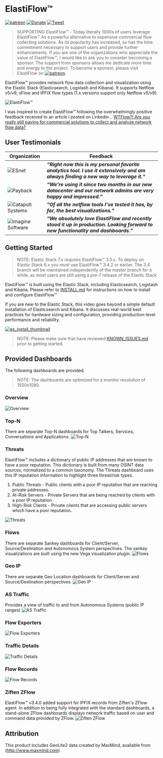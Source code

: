 # ElastiFlow&trade;

[![patreon](https://user-images.githubusercontent.com/10326954/52966127-c9847680-33a6-11e9-8640-10dd7abc3af0.png)](https://www.patreon.com/elastiflow) [![Donate](https://img.shields.io/badge/Donate-PayPal-green.svg)](https://www.paypal.me/robcowart) [![Tweet](https://img.shields.io/twitter/url/http/shields.io.svg?style=social)](https://twitter.com/intent/tweet?text=ElastiFlow%E2%84%A2%20provides%20Netflow%20v5%2Fv9%2C%20sFlow%20and%20IPFIX%20data%20collection%20and%20visualization%20using%20the%20Elastic%20Stack.&url=https://github.com/robcowart/elastiflow&hashtags=elastiflow,netflow,sflow,ipfix)

> SUPPORTING ElastiFlow&trade; - Today literally 1000s of users leverage ElastiFlow&trade; As a powerful alternative to expensive commercial flow collecting solutions. As its popularity has increased, so has the time commitment necessary to support users and provide further enhancements. If you are one of the organizations who appreciate the value of ElastiFlow&trade;, I would like to ask you to consider becoming a sponsor. The support from sponsors allows me dedicate more time and energy to the project. To become a sponsor, please visit ElastiFlow on [![patreon](https://user-images.githubusercontent.com/10326954/52966127-c9847680-33a6-11e9-8640-10dd7abc3af0.png)](https://www.patreon.com/elastiflow).

ElastiFlow&trade; provides network flow data collection and visualization using the Elastic Stack (Elasticsearch, Logstash and Kibana). It supports Netflow v5/v9, sFlow and IPFIX flow types (1.x versions support only Netflow v5/v9).

![ElastiFlow&trade;](https://user-images.githubusercontent.com/10326954/57181284-fc141a80-6e91-11e9-9ec5-d0864c25a088.png)

I was inspired to create ElastiFlow&trade; following the overwhelmingly positive feedback received to an article I posted on Linkedin... [WTFlow?! Are you really still paying for commercial solutions to collect and analyze network flow data?](https://www.linkedin.com/pulse/wtflow-you-really-still-paying-commercial-solutions-collect-cowart)

## User Testimonials

Organization | Feedback
--- | ---
![ESnet](https://user-images.githubusercontent.com/10326954/44616427-b2c5f280-a84f-11e8-8add-1a458bffec68.png) | ***“Right now this is my personal favorite analytics tool. I use it extensively and am always finding a new way to leverage it."***
![Payback](https://user-images.githubusercontent.com/10326954/44616291-64afef80-a84d-11e8-804f-6537897bfe85.png) | ***"We're using it since two months in our new datacenter and our network admins are very happy and impressed."***
![Catapult Systems](https://user-images.githubusercontent.com/10326954/44616396-2c111580-a84f-11e8-92dd-a509064d02f8.png) | ***"Of all the netflow tools I’ve tested it has, by far, the best visualizations."***
![Imagine Software](https://user-images.githubusercontent.com/10326954/44616477-ee14f100-a850-11e8-9133-26917020e685.png) | ***"We absolutely love ElastiFlow and recently stood it up in production. Looking forward to new functionality and dashboards."***

## Getting Started

> NOTE: Elastic Stack 7.x _*requires*_ ElastiFlow&trade; 3.5.x. To deploy on Elastic Stack 6.x you _*must*_ use ElastiFlow&trade; 3.4.2 or earlier. The 3.4 branch will be maintained independently of the master branch for a while, as most users are still using a pre-7 release of the Elastic Stack.

ElastiFlow&trade; is built using the Elastic Stack, including Elasticsearch, Logstash and Kibana. Please refer to [INSTALL.md](https://github.com/robcowart/elastiflow/blob/master/INSTALL.md) for instructions on how to install and configure ElastiFlow&trade;

If you are new to the Elastic Stack, this video goes beyond a simple default installation of Elasticsearch and Kibana. It discusses real-world best practices for hardware sizing and configuration, providing production-level performance and reliability.

[![es_install_thumbnail](https://user-images.githubusercontent.com/10326954/75727859-58301100-5ce6-11ea-9ed7-2c93bb1df111.png)](https://youtu.be/gZb7HpVOges)

> NOTE: Please make sure that have reviewed [KNOWN_ISSUES.md](https://github.com/robcowart/elastiflow/blob/master/KNOWN_ISSUES.md) prior to getting started.

## Provided Dashboards

The following dashboards are provided.

> NOTE: The dashboards are optimized for a monitor resolution of 1920x1080.

### Overview

![Overview](https://user-images.githubusercontent.com/10326954/57179336-290a0280-6e7d-11e9-8e34-f4d3f04567f7.png)

### Top-N

There are separate Top-N dashboards for Top Talkers, Services, Conversations and Applications.
![Top-N](https://user-images.githubusercontent.com/10326954/57181182-c02c8580-6e90-11e9-8cc6-b32424566dea.png)

### Threats

ElastiFlow&trade; includes a dictionary of public IP addresses that are known to have a poor reputation. This dictionary is built from many OSINT data sources, normalized to a common taxonomy. The Threats dashboard uses this IP reputation information to highlight three threat/risk types.

1. Public Threats - Public clients with a poor IP reputation that are reaching private addresses.
2. At-Risk Servers - Private Servers that are being reached by clients with a poor IP reputation.
3. High-Risk Clients - Private clients that are accessing public servers which have a poor reputation.

![Threats](https://user-images.githubusercontent.com/10326954/57181155-865b7f00-6e90-11e9-82f8-bb8e7b2df083.png)

### Flows

There are separate Sankey dashboards for Client/Server, Source/Destination and Autonomous System perspectives. The sankey visualizations are built using the new Vega visualization plugin.
![Flows](https://user-images.githubusercontent.com/10326954/57180877-65455f00-6e8d-11e9-9411-ca2b952748e7.png)

### Geo IP

There are separate Geo Location dashboards for Client/Server and Source/Destination perspectives.
![Geo IP](https://user-images.githubusercontent.com/10326954/57180209-cf0e3a80-6e86-11e9-8b7b-acd3a82181af.png)

### AS Traffic

Provides a view of traffic to and from Autonomous Systems (public IP ranges)
![AS Traffic](https://user-images.githubusercontent.com/10326954/57180844-17305b80-6e8d-11e9-875e-a715d0c66a25.png)

### Flow Exporters

![Flow Exporters](https://user-images.githubusercontent.com/10326954/57180767-51e5c400-6e8c-11e9-9c06-6c34ec6ea922.png)

### Traffic Details

![Traffic Details](https://user-images.githubusercontent.com/10326954/57180793-86598000-6e8c-11e9-9dc1-341abafbd20e.png)

### Flow Records

![Flow Records](https://user-images.githubusercontent.com/10326954/57180815-bf91f000-6e8c-11e9-823d-6fb10d5a9d16.png)

### Ziften ZFlow

ElastiFlow&trade; v3.4.0 added support for IPFIX records from Ziften's ZFlow agent. In addition to being fully integrated with the standard dashboards, a stand-alone ZFlow dashboards displays network traffic based on user and command data provided by ZFlow.
![Ziften ZFlow](https://user-images.githubusercontent.com/10326954/57181212-0da8f280-6e91-11e9-8725-4e06b22fc64b.png)

## Attribution

This product includes GeoLite2 data created by MaxMind, available from (http://www.maxmind.com)
